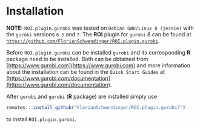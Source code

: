 # Installation

**NOTE:** 
`ROI.plugin.gurobi` was tested on `Debian GNU/Linux 8 (jessie)` with the
`gurobi` versions `6.5` and `7`. The **ROI** plugin for `gurobi` 8
can be found at 
[`https://github.com/FlorianSchwendinger/ROI.plugin.gurobi`](https://github.com/FlorianSchwendinger/ROI.plugin.gurobi).

Before `ROI.plugin.gurobi` can be installed `gurobi` and its corresponding 
**R** package need to be installed. Both can be obtained from
[https://www.gurobi.com](https://www.gurobi.com) 
and more information about the installation can be found in the `Quick Start Guides` at
[https://www.gurobi.com/documentation](https://www.gurobi.com/documentation).    


After `gurobi` and `gurobi` (**R** package) are installed simply use
```r
remotes:::install_github("FlorianSchwendinger/ROI.plugin.gurobi7")
```
to install `ROI.plugin.gurobi`.
